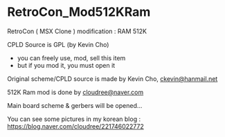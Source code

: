 # RetroCon_Mod512KRam
RetroCon ( MSX Clone ) modification : RAM 512K

CPLD Source is GPL (by Kevin Cho)
 - you can freely use, mod, sell this item
 - but if you mod it, you must open it

Original scheme/CPLD source is made by Kevin Cho, ckevin@hanmail.net

512K Ram mod is done by cloudree@naver.com

Main board scheme & gerbers will be opened...

You can see some pictures in my korean blog : https://blog.naver.com/cloudree/221746022772
